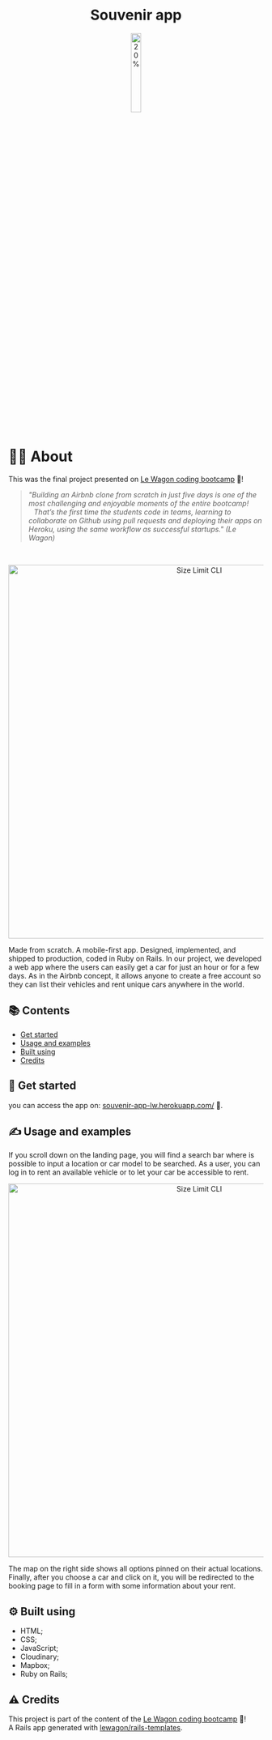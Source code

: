 <h1 align="center">
  <br>Souvenir app
</h1>


<p align="center">
  <img src="./img/car_icon.png" alt="20%" width="20%">
</p>

# 👨‍💻 About

This was the final project presented on [Le Wagon coding bootcamp](https://www.lewagon.com) 🔔! 
<br>
> *"Building an Airbnb clone from scratch in just five days is one of the most challenging and enjoyable moments of the entire bootcamp!⠀That’s the first time the students code in teams, learning to collaborate on Github using pull requests and deploying their apps on Heroku, using the same workflow as successful startups." (Le Wagon)*
<br> 

<p align="center">
  <img src="./img/banner.jpg" alt="Size Limit CLI" width="738">
</p>

Made from scratch. A mobile-first app. Designed, implemented, and shipped to production, coded in Ruby on Rails.
In our project, we developed a web app where the users can easily get a car for just an hour or for a few days. As in the Airbnb concept, it allows anyone to create a free account so they can list their vehicles and rent unique cars anywhere in the world.

## 📚 Contents

- [Get started](#-get-started)
- [Usage and examples](#-usage-and-examples)
- [Built using](#-built-using)
- [Credits](#-credits)

## 🚀 Get started

you can access the app on: [souvenir-app-lw.herokuapp.com/](https://souvenir-app-lw.herokuapp.com/) 🚙.

## ✍️ Usage and examples

If you scroll down on the landing page, you will find a search bar where is possible to input a location or car model to be searched. As a user, you can log in to rent an available vehicle or to let your car be accessible to rent.

<p align="center">
  <img src="./img/search bar.jpg" alt="Size Limit CLI" width="738">
</p>
The map on the right side shows all options pinned on their actual locations. 
Finally, after you choose a car and click on it, you will be redirected to the booking page to fill in a form with some information about your rent.

## ⚙️ Built using

- HTML;
- CSS;
- JavaScript;
- Cloudinary;
- Mapbox;
- Ruby on Rails;

## ⚠️ Credits

This project is part of the content of the [Le Wagon coding bootcamp](https://www.lewagon.com) 🔔! <br>
A Rails app generated with [lewagon/rails-templates](https://github.com/lewagon/rails-templates).
